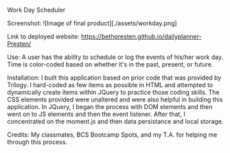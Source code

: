 Work Day Scheduler

Screenshot:
![Image of final product][./assets/workday.png]

Link to deployed website:
https://bethpresten.github.io/dailyplanner-Presten/

Use:
A user has the ability to schedule or log the events of his/her work day. Time is color-coded based on whether it's in the past, present, or future.

Installation:
I built this application based on prior code that was provided by Trilogy. I hard-coded as few items as possible in HTML and attempted to dynamically create items within JQuery to practice those coding skills. The CSS elements provided were unaltered and were also helpful in building this application. In JQuery, I began the process with DOM elements and then went on to JS elements and then the event listener. After that, I concentrated on the moment.js and then data persistance and local storage.

Credits:
My classmates, BCS Bootcamp Spots, and my T.A. for helping me through this process.

